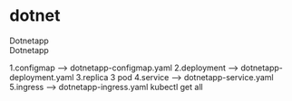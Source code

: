 # dotnet
Dotnetapp  
Dotnetapp

1.configmap —> dotnetapp-configmap.yaml
2.deployment —> dotnetapp-deployment.yaml
3.replica 3 pod
4.service —> dotnetapp-service.yaml
5.ingress —> dotnetapp-ingress.yaml
kubectl get all
